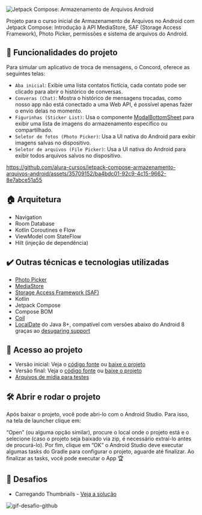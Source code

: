 ![Jetpack Compose: Armazenamento de Arquivos Android](https://github.com/alura-cursos/jetpack-compose-armazenamento-arquivos-android/assets/35709152/51cd2f77-0f4a-401d-b442-55f591537712)


Projeto para o curso inicial de Armazenamento de Arquivos no Android com Jetpack Compose: Introdução à API MediaStore, SAF (Storage Access Framework), Photo Picker, permissões e sistema de arquivos do Android.



## :hammer: Funcionalidades do projeto
Para simular um aplicativo de troca de mensagens, o Concord, oferece as seguintes telas:

- `Aba inicial`: Exibie uma lista contatos fictícia, cada contato pode ser clicado para abrir o histórico de conversas.
- `Converas (Chat)`: Mostra o histórico de mensagens trocadas, como nosso app não está conectado a uma Web API, é possível apenas fazer o envio delas no momento.
- `Figurinhas (Sticker List)`: Usa o componente [ModalBottomSheet][modalbottomsheet-link] para exibir uma lista de imagens do armazenamento específico ou compartilhado.
- `Seletor de fotos (Photo Picker)`: Usa a UI nativa do Android para exibir imagens salvas no dispositivo.
- `Seletor de arquivos (File Picker)`: Usa a UI nativa do Android para exibir todos arquivos salvos no dispositivo.

https://github.com/alura-cursos/jetpack-compose-armazenamento-arquivos-android/assets/35709152/ba4bdc01-92c9-4c15-9662-8e7abce51a55

## 🏠 Arquitetura
* Navigation
* Room Database
* Kotlin Coroutines e Flow
* ViewModel com StateFlow
* Hilt (injeção de dependência)

## ✔️ Outras técnicas e tecnologias utilizadas
* [Photo Picker][photopicker]
* [MediaStore][mediastore]
* [Storage Access Framework (SAF)][SAF]
* Kotlin
* Jetpack Compose
* Compose BOM
* [Coil][coil]
* [LocalDate][localdate] do Java 8+, compatível com versões abaixo do Android 8 graças ao [desugaring support][jdk8desugar]


## 📂 Acesso ao projeto
- Versão inicial: Veja o [código fonte][codigo-inicial] ou [baixe o projeto][download-inicial]
- Versão final: Veja o [código fonte][codigo-final] ou [baixe o projeto][download-final]
- [Arquivos de mídia para testes][arquivos]

## 🛠️ Abrir e rodar o projeto
Após baixar o projeto, você pode abri-lo com o Android Studio. Para isso, na tela de launcher clique em:

“Open” (ou alguma opção similar), procure o local onde o projeto está e o selecione (caso o projeto seja baixado via zip, é necessário extraí-lo antes de procurá-lo). Por fim, clique em “OK” o Android Studio deve executar algumas tasks do Gradle para configurar o projeto, aguarde até finalizar. Ao finalizar as tasks, você pode executar o App 🏆

## 🎯 Desafios
- Carregando Thumbnails - [Veja a solução][desafio]

![gif-desafio-github](https://github.com/alura-cursos/jetpack-compose-armazenamento-arquivos-android/assets/35709152/79ae2713-da01-484e-bcb9-8dc7612405c7)


[modalbottomsheet-link]: https://developer.android.com/reference/kotlin/androidx/compose/material3/package-summary#ModalBottomSheet(kotlin.Function0,androidx.compose.ui.Modifier,androidx.compose.material3.SheetState,androidx.compose.ui.graphics.Shape,androidx.compose.ui.graphics.Color,androidx.compose.ui.graphics.Color,androidx.compose.ui.unit.Dp,androidx.compose.ui.graphics.Color,kotlin.Function0,kotlin.Function1)
[photopicker]: https://developer.android.com/training/data-storage/shared/photopicker
[mediastore]: https://developer.android.com/training/data-storage/shared/media?hl=pt-br#query-collection
[SAF]: https://developer.android.com/guide/topics/providers/document-provider
[arquivos]: https://github.com/alura-cursos/jetpack-compose-armazenamento-arquivos-android/tree/arquivos
                                                                                                                                                                                 
[localdate]: https://developer.android.com/reference/java/time/LocalDate
[jdk8desugar]: https://developer.android.com/studio/write/java8-support#library-desugaring
[coil]: https://coil-kt.github.io/coil/
[codigo-inicial]: https://github.com/alura-cursos/jetpack-compose-armazenamento-arquivos-android/commits/projeto-inicial
[download-inicial]: https://github.com/alura-cursos/jetpack-compose-armazenamento-arquivos-android/archive/refs/heads/projeto-inicial.zip
[codigo-final]: https://github.com/alura-cursos/jetpack-compose-armazenamento-arquivos-android/commits/aula-5
[download-final]: https://github.com/alura-cursos/jetpack-compose-armazenamento-arquivos-android/archive/refs/heads/aula-5.zip
[desafio]: https://github.com/alura-cursos/jetpack-compose-armazenamento-arquivos-android/commit/7da97205a4be85f909562111eb1858a32558fc57


